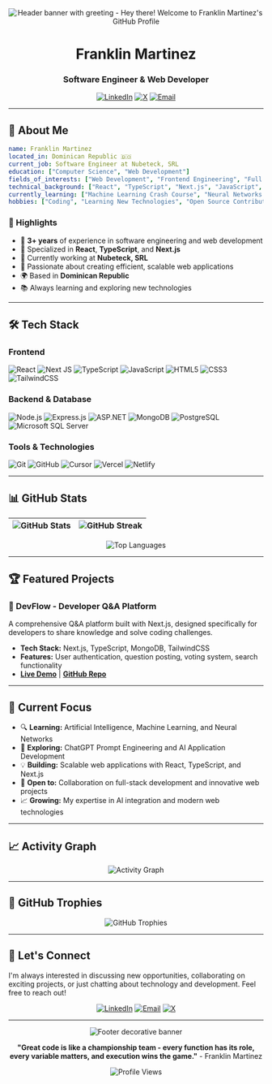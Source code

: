 <div align="center">
  <img src="https://capsule-render.vercel.app/api?text=Hey%20there!%20👋&animation=wave&type=waving&color=gradient&fontColor=ffffff&height=100" alt="Header banner with greeting - Hey there! Welcome to Franklin Martinez's GitHub Profile"/>
</div>

<h1 align="center">Franklin Martinez</h1>
<h3 align="center">Software Engineer & Web Developer</h3>

<div align="center">
  
  [![LinkedIn](https://img.shields.io/badge/LinkedIn-%230077B5.svg?logo=linkedin&logoColor=white)](https://www.linkedin.com/in/franklin-martinez-0a697a253/)
  [![X](https://img.shields.io/badge/X-black.svg?logo=X&logoColor=white)](https://x.com/franklinmdev?t=o5hz1Urd1CvAxYTaEnrlUg&s=08)
  [![Email](https://img.shields.io/badge/Email-D14836?logo=gmail&logoColor=white)](mailto:franklinmdev@hotmail.com)
  
</div>

---

## 🚀 About Me

```yaml
name: Franklin Martinez
located_in: Dominican Republic 🇩🇴
current_job: Software Engineer at Nubeteck, SRL
education: ["Computer Science", "Web Development"]
fields_of_interests: ["Web Development", "Frontend Engineering", "Full Stack Development", "Artificial Intelligence", "Machine Learning"]
technical_background: ["React", "TypeScript", "Next.js", "JavaScript", "Node.js"]
currently_learning: ["Machine Learning Crash Course", "Neural Networks & Backpropagation: Building Micrograd", "ChatGPT Prompt Engineering for Developers", "MCP: Build Rich-Context AI Apps with Anthropic"]
hobbies: ["Coding", "Learning New Technologies", "Open Source Contributing"]
```

### 💫 Highlights

- 🔭 **3+ years** of experience in software engineering and web development
- 🌱 Specialized in **React**, **TypeScript**, and **Next.js**
- 💼 Currently working at **Nubeteck, SRL**
- 🎯 Passionate about creating efficient, scalable web applications
- 🌍 Based in **Dominican Republic**
- 📚 Always learning and exploring new technologies

---

## 🛠️ Tech Stack

### Frontend

![React](https://img.shields.io/badge/react-%2320232a.svg?style=for-the-badge&logo=react&logoColor=%2361DAFB)
![Next JS](https://img.shields.io/badge/Next-black?style=for-the-badge&logo=next.js&logoColor=white)
![TypeScript](https://img.shields.io/badge/typescript-%23007ACC.svg?style=for-the-badge&logo=typescript&logoColor=white)
![JavaScript](https://img.shields.io/badge/javascript-%23323330.svg?style=for-the-badge&logo=javascript&logoColor=%23F7DF1E)
![HTML5](https://img.shields.io/badge/html5-%23E34F26.svg?style=for-the-badge&logo=html5&logoColor=white)
![CSS3](https://img.shields.io/badge/css3-%231572B6.svg?style=for-the-badge&logo=css3&logoColor=white)
![TailwindCSS](https://img.shields.io/badge/tailwindcss-%2338B2AC.svg?style=for-the-badge&logo=tailwind-css&logoColor=white)

### Backend & Database

![Node.js](https://img.shields.io/badge/node.js-6DA55F?style=for-the-badge&logo=node.js&logoColor=white)
![Express.js](https://img.shields.io/badge/express.js-%23404d59.svg?style=for-the-badge&logo=express&logoColor=%2361DAFB)
![ASP.NET](https://img.shields.io/badge/ASP.NET-512BD4?style=for-the-badge&logo=dotnet&logoColor=white)
![MongoDB](https://img.shields.io/badge/MongoDB-%234ea94b.svg?style=for-the-badge&logo=mongodb&logoColor=white)
![PostgreSQL](https://img.shields.io/badge/postgresql-%23316192.svg?style=for-the-badge&logo=postgresql&logoColor=white)
![Microsoft SQL Server](https://img.shields.io/badge/Microsoft%20SQL%20Server-CC2927?style=for-the-badge&logo=microsoft%20sql%20server&logoColor=white)

### Tools & Technologies

![Git](https://img.shields.io/badge/git-%23F05033.svg?style=for-the-badge&logo=git&logoColor=white)
![GitHub](https://img.shields.io/badge/github-%23121011.svg?style=for-the-badge&logo=github&logoColor=white)
![Cursor](https://img.shields.io/badge/Cursor-000000?style=for-the-badge&logo=cursor&logoColor=white)
![Vercel](https://img.shields.io/badge/vercel-%23000000.svg?style=for-the-badge&logo=vercel&logoColor=white)
![Netlify](https://img.shields.io/badge/netlify-%23000000.svg?style=for-the-badge&logo=netlify&logoColor=#00C7B7)

---

## 📊 GitHub Stats

<div align="center">

| <img src="https://github-readme-stats.vercel.app/api?username=franklinmdev&theme=dark&hide_border=false&include_all_commits=true&count_private=false" alt="GitHub Stats" /> | <img src="https://github-readme-streak-stats.herokuapp.com/?user=franklinmdev&theme=dark&hide_border=false" alt="GitHub Streak" /> |
|:---:|:---:|

</div>

<div align="center">
  <img src="https://github-readme-stats.vercel.app/api/top-langs/?username=franklinmdev&theme=dark&hide_border=false&include_all_commits=true&count_private=false&layout=compact" alt="Top Languages" />
</div>

---

## 🏆 Featured Projects

### 🌟 DevFlow - Developer Q&A Platform

A comprehensive Q&A platform built with Next.js, designed specifically for developers to share knowledge and solve coding challenges.

- **Tech Stack:** Next.js, TypeScript, MongoDB, TailwindCSS
- **Features:** User authentication, question posting, voting system, search functionality
- **[Live Demo](https://devflow-git-main-themvprogrammers-projects.vercel.app/)** | **[GitHub Repo](https://github.com/franklinmdev/devflow)**

---

## 🎯 Current Focus

- 🔍 **Learning:** Artificial Intelligence, Machine Learning, and Neural Networks
- 🤖 **Exploring:** ChatGPT Prompt Engineering and AI Application Development
- 💡 **Building:** Scalable web applications with React, TypeScript, and Next.js
- 🤝 **Open to:** Collaboration on full-stack development and innovative web projects
- 📈 **Growing:** My expertise in AI integration and modern web technologies

---

## 📈 Activity Graph

<div align="center">
  <img src="https://github-readme-activity-graph.vercel.app/graph?username=franklinmdev&theme=react-dark&hide_border=true" alt="Activity Graph" />
</div>

---

## 🏅 GitHub Trophies

<div align="center">
  <img src="https://github-profile-trophy.vercel.app/?username=franklinmdev&theme=radical&no-frame=false&no-bg=false&margin-w=4" alt="GitHub Trophies" />
</div>

---

## 💬 Let's Connect

I'm always interested in discussing new opportunities, collaborating on exciting projects, or just chatting about technology and development. Feel free to reach out!

<div align="center">
  
  [![LinkedIn](https://img.shields.io/badge/LinkedIn-Connect-blue?style=for-the-badge&logo=linkedin)](https://www.linkedin.com/in/franklin-martinez-0a697a253/)
  [![Email](https://img.shields.io/badge/Email-Contact-red?style=for-the-badge&logo=gmail)](mailto:franklinmdev@hotmail.com)
  [![X](https://img.shields.io/badge/X-Follow-black?style=for-the-badge&logo=x)](https://x.com/franklinmdev?t=o5hz1Urd1CvAxYTaEnrlUg&s=08)
  
</div>

---

<div align="center">
  <img src="https://capsule-render.vercel.app/api?type=waving&color=gradient&height=100&section=footer" alt="Footer decorative banner"/>
</div>

<div align="center">
  
  **"Great code is like a championship team - every function has its role, every variable matters, and execution wins the game."** - Franklin Martinez
  
  ![Profile Views](https://komarev.com/ghpvc/?username=franklinmdev&color=brightgreen&style=flat-square)
  
</div>

